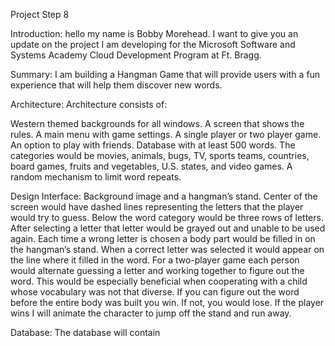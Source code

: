 Project Step 8

Introduction:
hello my name is Bobby Morehead. I want to give you an update on the project I am developing for the Microsoft Software and Systems Academy Cloud Development Program at Ft. Bragg. 

Summary:
I am building a Hangman Game that will provide users with a fun experience that will help them discover new words.

Architecture:
Architecture consists of:

Western themed backgrounds for all windows.
A screen that shows the rules. 
A main menu with game settings.
A single player or two player game.
An option to play with friends.
Database with at least 500 words.
The categories would be movies, animals, bugs, TV, sports teams, countries, board games, fruits and vegetables, U.S. states, and video games.
A random mechanism to limit word repeats.

Design Interface:
Background image and a hangman’s stand.
Center of the screen would have dashed lines representing the letters that the player would try to guess. Below the word category would be three rows of letters. After selecting a letter that letter would be grayed out and unable to be used again. Each time a wrong letter is chosen a body part would be filled in on the hangman’s stand. When a correct letter was selected it would appear on the line where it filled in the word. For a two-player game each person would alternate guessing a letter and working together to figure out the word. This would be especially beneficial when cooperating with a child whose vocabulary was not that diverse. If you can figure out the word before the entire body was built you win. If not, you would lose. If the player wins I will animate the character to jump off the stand and run away.

Database:
The database will contain 
